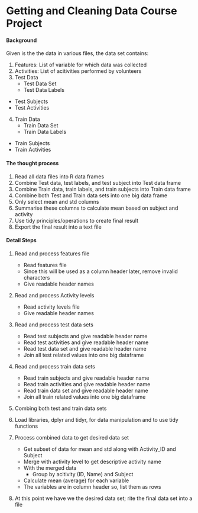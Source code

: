 # Getting and Cleaning Data Course Project

#### Background
Given is the the data in various files, the data set contains:

1. Features: List of variable for which data was collected
2. Activities:	List of acitivities performed by volunteers
3. Test Data
	+ Test Data Set
	+ Test Data Labels
  + Test Subjects
  + Test Activities
4. Train Data 
	+ Train Data Set
	+ Train Data Labels
  + Train Subjects
  + Train Activities

#### The thought process
1. Read all data files into R data frames
2. Combine Test data, test labels, and test subject into Test data frame
3. Combine Train data, train labels, and train subjects into Train data frame
4. Combine both Test and Train data sets into one big data frame
5. Only select mean and std columns
6. Summarise these columns to calculate mean based on subject and activity
7. Use tidy principles/operations to create final result
8. Export the final result into a text file

#### Detail Steps
1. Read and process features file
	+ Read features file
	+ Since this will be used as a column header later, remove invalid characters
	+ Give readable header names

2. Read and process Activity levels
	+ Read activity levels file
	+ Give readable header names 

3. Read and process test data sets
	+ Read test subjects and give readable header name
	+ Read test activities and give readable header name
	+ Read test data set and give readable header name
	+ Join all test related values into one big dataframe

4. Read and process train data sets
	+ Read train subjects and give readable header name
	+ Read train activities and give readable header name
	+ Read train data set and give readable header name
	+ Join all train related values into one big dataframe

5. Combing both test and train data sets
6. Load libraries, dplyr and tidyr, for data manipulation and to use tidy functions
7. Process combined data to get desired data set 
	+ Get subset of data for mean and std along with Activity_ID and Subject
	+ Merge with activity level to get descriptive activity name
	+ With the merged data
	  + Group by acitivity (ID, Name) and Subject
  	+ Calculate mean (average) for each variable 
  	+ The variables are in column header so, list them as rows

8. At this point we have we the desired data set; rite the final data set into a file